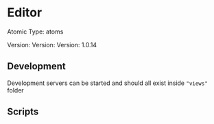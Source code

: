 # Editor

Atomic Type: atoms

Version: Version: Version: 1.0.14

## Development

Development servers can be started and should all exist inside `"views"` folder

## Scripts

